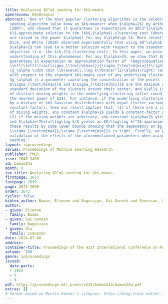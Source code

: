 ```yaml
---
title: Analyzing $D^α$ seeding for $k$-means
openreview: b9uHveqszc
abstract: 'One of the most popular clustering algorithms is the celebrated $D^\alpha$
  seeding algorithm (also know as $k$-means++ when $\alpha=2$) by Arthur and Vassilvitskii
  (2007), who showed that it guarantees in expectation an $O(2^{2\alpha}\cdot \log
  k)$-approximate solution to the ($k$,$\alpha$)-clustering cost (where distances
  are raised to the power $\alpha$) for any $\alpha\ge 1$. More recently, Balcan,
  Dick, and White (2018) observed experimentally that using $D^\alpha$ seeding with
  $\alpha>2$ can lead to a better solution with respect to the standard $k$-means
  objective (i.e. the $(k,2)$-clustering cost). In this paper, we provide a rigorous
  understanding of this phenomenon. For any $\alpha>2$, we show that $D^\alpha$ seeding
  guarantees in expectation an approximation factor of  \begin{equation*} O_\alpha
  \left(\left(\frac{\sigma_{\textrm{max}}}{\sigma_{\textrm{min}}}\right)^{2-4/\alpha}\cdot
  (g_\alpha \cdot \min \lbrace\ell,\log k\rbrace)^{2/\alpha}\right) \end{equation*}
  with respect to the standard $k$-means cost of any underlying clustering; where
  $g_\alpha$ is a parameter capturing the concentration of the points in each cluster,
  $\sigma_{\textrm{max}}$ and $\sigma_{\textrm{min}}$ are the maximum and minimum
  standard deviation of the clusters around their center, and $\ell$ is the number
  of distinct mixing weights in the underlying clustering (after rounding them to
  the nearest power of $2$). For instance, if the underlying clustering is defined
  by a mixture of $k$ Gaussian distributions with equal cluster variance (up to a
  constant-factor), then our result implies that: (1) if there are a constant number
  of mixing weights, any constant $\alpha>2$ yields a constant-factor approximation;
  (2) if the mixing weights are arbitrary, any constant $\alpha>2$ yields an $O\left(\log^{2/\alpha}k\right)$-approximation,
  and $\alpha=\Theta(\log\log k)$ yields an $O(\log\log k)^3$-approximation. We complement
  these results by some lower bounds showing that the dependency on $g_\alpha$ and
  $\sigma_{\textrm{max}}/\sigma_{\textrm{min}}$ is tight. Finally, we provide an experimental
  validation of the effects of the aforementioned parameters when using $D^\alpha$
  seeding.'
layout: inproceedings
series: Proceedings of Machine Learning Research
publisher: PMLR
issn: 2640-3498
id: bamas24a
month: 0
tex_title: Analyzing $D^α$ seeding for $k$-means
firstpage: 2673
lastpage: 2699
page: 2673-2699
order: 2673
cycles: false
bibtex_author: Bamas, Etienne and Nagarajan, Sai Ganesh and Svensson, Ola
author:
- given: Etienne
  family: Bamas
- given: Sai Ganesh
  family: Nagarajan
- given: Ola
  family: Svensson
date: 2024-07-08
address:
container-title: Proceedings of the 41st International Conference on Machine Learning
volume: '235'
genre: inproceedings
issued:
  date-parts:
  - 2024
  - 7
  - 8
pdf: https://proceedings.mlr.press/v235/bamas24a/bamas24a.pdf
extras: []
# Format based on Martin Fenner's citeproc: https://blog.front-matter.io/posts/citeproc-yaml-for-bibliographies/
---
```

